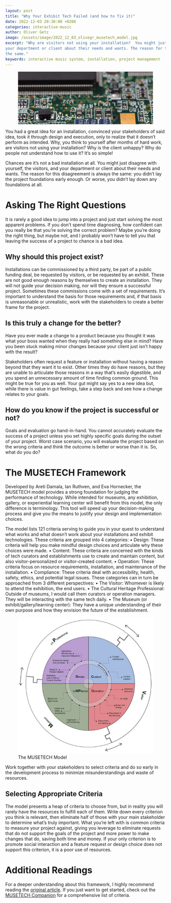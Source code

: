 ```yaml
---
layout: post
title: "Why Your Exhibit Tech Failed (and how to fix it)"
date: 2022-12-03 20:30:00 +0200
categories: interactive-music
author: Oliver Getz
image: /assets/image/2022_12_03_olivegr_musetech_model.jpg
excerpt: "Why are visitors not using your installation?  You might just disagree with yourself, the visitors, and
your department or client about their needs and wants. The reason for this disagreement is always
the same."
keywords: interactive music system, installation, project management
---
```

<figure>
    <img src="/assets/image/2022_12_03_olivegr_musetech_circuit.jpg" align="center" />
</figure>

You had a great idea for an installation, convinced your stakeholders of said idea, took it through design
and execution, only to realize that it doesn’t perform as intended. Why, you think to yourself after
months of hard work, are visitors not using your installation? Why is the client unhappy? Why do people
not understand how to use it? It’s so simple!

Chances are it’s not a bad installation at all. You might just disagree with yourself, the visitors, and
your department or client about their needs and wants. The reason for this disagreement is always
the same: you didn’t lay the project foundations early enough. Or worse, you didn’t lay down any
foundations at all.

# Asking The Right Questions
It is rarely a good idea to jump into a project and just start solving the most apparent problems. If you
don’t spend time diagnosing, how confident can you really be that you’re solving the correct problem?
Maybe you’re doing the right thing, but maybe not, and I probably won’t have to tell you that leaving
the success of a project to chance is a bad idea.

## Why should this project exist?
Installations can be commissioned by a third party, be part of a public funding deal, be requested by
visitors, or be requested by an exhibit. These are not good enough reasons by themselves to create an
installation. They will not guide your decision making, nor will they ensure a successful project.
Sometimes these commissions come with a set of requirements. It’s important to understand the basis
for those requirements and, if that basis is unreasonable or unrealistic, work with the stakeholders to
create a better frame for the project.
## Is this truly a change for the better?
Have you ever made a change to a product because you thought it was what your boss wanted when
they really had something else in mind? Have you been stuck making minor changes because your client
just isn’t happy with the result?

Stakeholders often request a feature or installation without having a reason beyond that they want it to
exist. Other times they do have reasons, but they are unable to articulate those reasons in a way that’s
easily digestible, and you spend an unnecessary amount of time finding common ground. This might be
true for you as well. Your gut might say yes to a new idea but, while there is value in gut feelings, take a
step back and see how a change relates to your goals.

## How do you know if the project is successful or not?
Goals and evaluation go hand-in-hand. You cannot accurately evaluate the success of a project unless
you set highly specific goals during the outset of your project. Worst case scenario, you will evaluate the
project based on the wrong criteria and think the outcome is better or worse than it is. So, what do you
do?

# The MUSETECH Framework
Developed by Areti Damala, Ian Ruthven, and Eva Hornecker, the MUSETECH model provides a strong
foundation for judging the performance of technology. While intended for museums, any exhibition,
gallery, or experiential learning center will benefit from this model, the only difference is terminology.
This tool will speed up your decision-making process and give you the means to justify your design and
implementation choices.

The model lists 121 criteria serving to guide you in your quest to understand what works and what
doesn’t work about your installations and exhibit technologies. These criteria are grouped into 4
categories:
• Design: These criteria will help you make mindful design choices and articulate why these
choices were made.
• Content: These criteria are concerned with the kinds of tech curators and establishments use
to create and maintain content, but also visitor-personalized or visitor-created content.
• Operation: These criteria focus on resource requirements, installation, and maintenance of
the installation.
• Compliance: These criteria deal with accessibility, health, safety, ethics, and potential legal
issues.
These categories can in turn be approached from 3 different perspectives:
• The Visitor: Whomever is likely to attend the exhibition, the end users.
• The Cultural Heritage Professional: Outside of museums, I would call them curators or
operation managers. They will be interacting with the same tech daily.
• The Museum (or exhibit/gallery/learning center): They have a unique understanding of their
own purpose and how they envision the future of the establishment.

<figure style="float: none">
   <img
      src="/assets/image/2022_12_03_olivegr_musetech_model.jpg"
      alt="A circle with 4 quadrants: Design, Content, Compliance, and Operation. Within each quadrant there is a selection of criteria from the respective category. Around the circle there is a wheel with 3 stakeholders: the Visitor, the Museum, and the Cultural Heritage Professional."
      title="The MUSETECH Model"
      width="auto" />
   <figcaption>The MUSETECH Model</figcaption>
</figure>

Work together with your stakeholders to select criteria and do so early in the development process to
minimize misunderstandings and waste of resources.

## Selecting Appropriate Criteria
The model presents a heap of criteria to choose from, but in reality you will rarely have the resources
to fulfill each of them. Write down every criterion you think is relevant, then eliminate half of those
with your main stakeholder to determine what’s truly important. What you’re left with is common
criteria to measure your project against, giving you leverage to eliminate requests that do not support
the goals of the project and more power to make changes that do, saving both time and money. If
your only criterion is to promote social interaction and a feature request or design choice does not
support this criterion, it is a poor use of resources.

# Additional Readings
For a deeper understanding about this framework, I highly recommend reading the [original article](https://dl.acm.org/doi/10.1145/3297717). If
you just want to get started, check out the [MUSETECH Companion](https://strathprints.strath.ac.uk/66536/1/Damala_etal_2019_The_MUSETECH_companion_navigating.pdf) for a comprehensive list of criteria.
